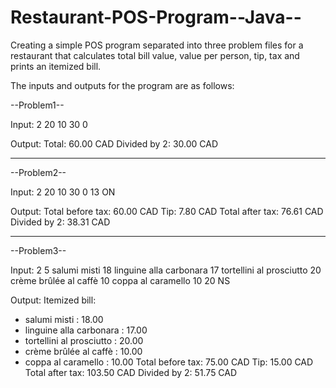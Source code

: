 # Restaurant-POS-Program--Java--
Creating a simple POS program separated into three problem files for a restaurant that calculates total bill value, value per person, tip, tax and prints an itemized bill.

The inputs and outputs for the program are as follows:

--Problem1--

Input:
2
20
10
30
0

Output:
Total: 60.00 CAD
Divided by 2: 30.00 CAD
_______________________________________________________________________________________________________________________________________________________________________


--Problem2--

Input:
2
20
10
30
0
13 ON

Output:
Total before tax: 60.00 CAD
Tip: 7.80 CAD
Total after tax: 76.61 CAD
Divided by 2: 38.31 CAD
_______________________________________________________________________________________________________________________________________________________________________


--Problem3--

Input:
2
5
salumi misti
18
linguine alla carbonara
17
tortellini al prosciutto
20
crème brûlée al caffè
10
coppa al caramello
10
20 NS

Output:
Itemized bill:
- salumi misti : 18.00
- linguine alla carbonara : 17.00
- tortellini al prosciutto : 20.00
- crème brûlée al caffè : 10.00
- coppa al caramello : 10.00
Total before tax: 75.00 CAD
Tip: 15.00 CAD
Total after tax: 103.50 CAD
Divided by 2: 51.75 CAD


